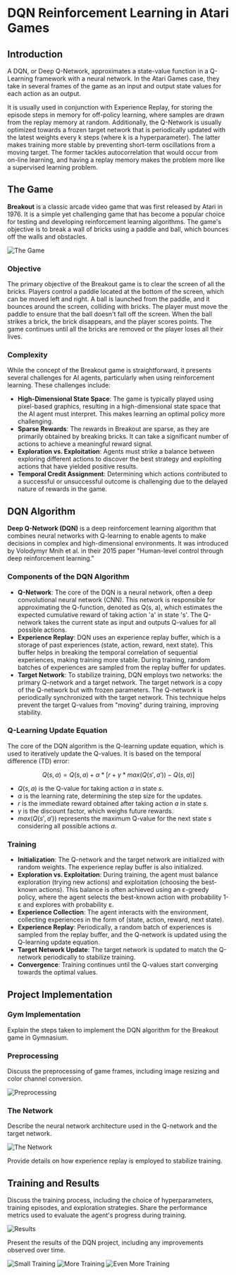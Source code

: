 # DQN Reinforcement Learning in Atari Games



## Introduction
A DQN, or Deep Q-Network, approximates a state-value function in a Q-Learning framework with a neural network. In the Atari Games case, they take in several frames of the game as an input and output state values for each action as an output.

It is usually used in conjunction with Experience Replay, for storing the episode steps in memory for off-policy learning, where samples are drawn from the replay memory at random. Additionally, the Q-Network is usually optimized towards a frozen target network that is periodically updated with the latest weights every k steps (where k is a hyperparameter). The latter makes training more stable by preventing short-term oscillations from a moving target. The former tackles autocorrelation that would occur from on-line learning, and having a replay memory makes the problem more like a supervised learning problem.



## The Game
**Breakout** is a classic arcade video game that was first released by Atari in 1976. It is a simple yet challenging game that has become a popular choice for testing and developing reinforcement learning algorithms. The game's objective is to break a wall of bricks using a paddle and ball, which bounces off the walls and obstacles.

![The Game](reports/figures/game_frame.png "The Game")

### Objective
The primary objective of the Breakout game is to clear the screen of all the bricks. Players control a paddle located at the bottom of the screen, which can be moved left and right. A ball is launched from the paddle, and it bounces around the screen, colliding with bricks. The player must move the paddle to ensure that the ball doesn't fall off the screen. When the ball strikes a brick, the brick disappears, and the player scores points. The game continues until all the bricks are removed or the player loses all their lives.

### Complexity
While the concept of the Breakout game is straightforward, it presents several challenges for AI agents, particularly when using reinforcement learning. These challenges include:
 - **High-Dimensional State Space**: The game is typically played using pixel-based graphics, resulting in a high-dimensional state space that the AI agent must interpret. This makes learning an optimal policy more challenging.
 - **Sparse Rewards**: The rewards in Breakout are sparse, as they are primarily obtained by breaking bricks. It can take a significant number of actions to achieve a meaningful reward signal.
 - **Exploration vs. Exploitation**: Agents must strike a balance between exploring different actions to discover the best strategy and exploiting actions that have yielded positive results.
 - **Temporal Credit Assignment**: Determining which actions contributed to a successful or unsuccessful outcome is challenging due to the delayed nature of rewards in the game.



## DQN Algorithm
**Deep Q-Network (DQN)** is a deep reinforcement learning algorithm that combines neural networks with Q-learning to enable agents to make decisions in complex and high-dimensional environments. It was introduced by Volodymyr Mnih et al. in their 2015 paper "Human-level control through deep reinforcement learning."

### Components of the DQN Algorithm
- **Q-Network**: The core of the DQN is a neural network, often a deep convolutional neural network (CNN). This network is responsible for approximating the Q-function, denoted as Q(s, a), which estimates the expected cumulative reward of taking action 'a' in state 's'. The Q-network takes the current state as input and outputs Q-values for all possible actions.
- **Experience Replay**: DQN uses an experience replay buffer, which is a storage of past experiences (state, action, reward, next state). This buffer helps in breaking the temporal correlation of sequential experiences, making training more stable. During training, random batches of experiences are sampled from the replay buffer for updates.
- **Target Network**: To stabilize training, DQN employs two networks: the primary Q-network and a target network. The target network is a copy of the Q-network but with frozen parameters. The Q-network is periodically synchronized with the target network. This technique helps prevent the target Q-values from "moving" during training, improving stability.

### Q-Learning Update Equation
The core of the DQN algorithm is the Q-learning update equation, which is used to iteratively update the Q-values. It is based on the temporal difference (TD) error:

$$ Q(s, a) = Q(s, a) + \alpha * [r + \gamma * max(Q(s', a')) - Q(s, a)] $$

- $Q(s, a)$ is the Q-value for taking action $a$ in state $s$.
- $\alpha$ is the learning rate, determining the step size for the updates.
- $r$ is the immediate reward obtained after taking action $a$ in state $s$.
- $\gamma$ is the discount factor, which weighs future rewards.
- $max(Q(s', a'))$ represents the maximum Q-value for the next state $s$ considering all possible actions $a$.

### Training
 - **Initialization**: The Q-network and the target network are initialized with random weights. The experience replay buffer is also initialized.
 - **Exploration vs. Exploitation**: During training, the agent must balance exploration (trying new actions) and exploitation (choosing the best-known actions). This balance is often achieved using an ε-greedy policy, where the agent selects the best-known action with probability 1-ε and explores with probability ε.
 - **Experience Collection**: The agent interacts with the environment, collecting experiences in the form of (state, action, reward, next state).
 - **Experience Replay**: Periodically, a random batch of experiences is sampled from the replay buffer, and the Q-network is updated using the Q-learning update equation.
 - **Target Network Update**: The target network is updated to match the Q-network periodically to stabilize training.
 - **Convergence**: Training continues until the Q-values start converging towards the optimal values.



## Project Implementation

### Gym Implementation
Explain the steps taken to implement the DQN algorithm for the Breakout game in Gymnasium.

### Preprocessing
Discuss the preprocessing of game frames, including image resizing and color channel conversion.

![Preprocessing](reports/figures/preprocess.png "Preprocessing")

### The Network
Describe the neural network architecture used in the Q-network and the target network.

![The Network](reports/figures/rnn_torchviz.png "The Network")

Provide details on how experience replay is employed to stabilize training.


## Training and Results
Discuss the training process, including the choice of hyperparameters, training episodes, and exploration strategies.
Share the performance metrics used to evaluate the agent's progress during training.

![Results](reports/figures/scores_20230831080619.png "Results")

Present the results of the DQN project, including any improvements observed over time.

![Small Training](reports/gif/breakout_model_50_000.gif "Small Training")
![More Training](reports/gif/breakout_model_75_000.gif "More Training")
![Even More Training](reports/gif/breakout_model_100_000.gif "Even More Training")